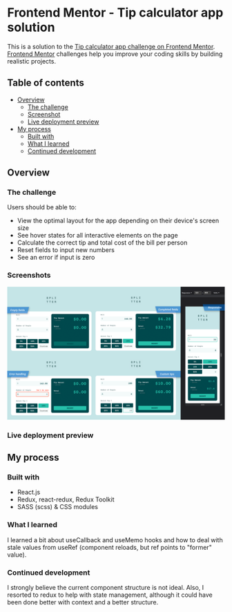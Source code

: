 # Frontend Mentor - Tip calculator app solution

This is a solution to the [Tip calculator app challenge on Frontend Mentor](https://www.frontendmentor.io/challenges/tip-calculator-app-ugJNGbJUX). [Frontend Mentor](www.frontendmentor.io) challenges help you improve your coding skills by building realistic projects.

## Table of contents

- [Overview](#overview)
  - [The challenge](#the-challenge)
  - [Screenshot](#screenshot)
  - [Live deployment preview](#live-deployment-preview)
- [My process](#my-process)
  - [Built with](#built-with)
  - [What I learned](#what-i-learned)
  - [Continued development](#continued-development)

## Overview

### The challenge

Users should be able to:

- View the optimal layout for the app depending on their device's screen size
- See hover states for all interactive elements on the page
- Calculate the correct tip and total cost of the bill per person
- Reset fields to input new numbers
- See an error if input is zero

### Screenshots

![](./screenshot.png)

### Live deployment preview

[](https://your-live-site-url.com)

## My process

### Built with

- React.js
- Redux, react-redux, Redux Toolkit
- SASS (scss) & CSS modules

### What I learned

I learned a bit about useCallback and useMemo hooks and how to deal with stale values from useRef (component reloads, but ref points to "former" value).
### Continued development

I strongly believe the current component structure is not ideal.
Also, I resorted to redux to help with state management, although it could have been done better with context and a better structure.